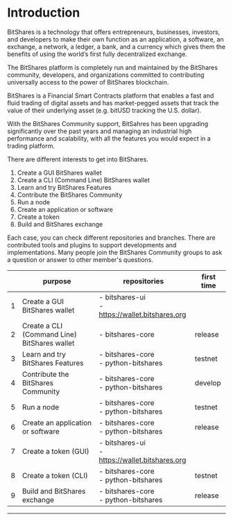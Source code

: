 # Introduction

BitShares is a technology that offers entrepreneurs, businesses, investors, and developers to make their own function as an application, a software, an exchange, a network, a ledger, a bank, and a currency which gives them the benefits of using the world’s first fully decentralized exchange. 

The BitShares platform is completely run and maintained by the BitShares community, developers, and organizations committed to contributing universally access to the power of BitShares blockchain. 

BitShares is a Financial Smart Contracts platform that enables a fast and fluid trading of digital assets and has market-pegged assets that track the value of their underlying asset (e.g. bitUSD tracking the U.S. dollar).  

With the BitShares Community support, BitSahres has been upgrading significantly over the past years and managing an industrial high performance and scalability, with all the features you would expect in a trading platform.

There are different interests to get into BitShares. 

1. Create a GUI BitShares wallet
1. Create a CLI (Command Line) BitShares wallet
1. Learn and try BitShares Features
1. Contribute the BitShares Community
1. Run  a node
1. Create an application or software
1. Create a token
1. Build and BitShares exchange 

Each case, you can check different repositories and branches.  There are contributed tools and plugins to support developments and implementations. Many people join the BitShares Community groups to ask a question or answer to other member's questions. 
 
| | purpose | repositories  | first time  |
|---|---|---|---|
| 1 | Create a GUI BitShares wallet                  | - bitshares-ui <br/> - https://wallet.bitshares.org |   |
| 2 | Create a CLI (Command Line) BitShares wallet   |  - bitshares-core   | release  |
| 3 | Learn and try BitShares Features             |  - bitshares-core <br/> - python-bitshares   |  testnet |
| 4 | Contribute the BitShares Community            |  - bitshares-core <br/> - python-bitshares    | develop  | 
| 5 | Run  a node                                  |   - bitshares-core <br/> - python-bitshares    | testnet   |
| 6 | Create an application or software            |  - bitshares-core <br/> - python-bitshares     | release  |
| 7 | Create a token (GUI)                         |  - bitshares-ui <br/> - https://wallet.bitshares.org  |   |
| 8 | Create a token (CLI)                         |  - bitshares-core <br/> - python-bitshares    | testnet  |
| 9 | Build and BitShares exchange                  |  - bitshares-core <br/> - python-bitshares     |  release |


***


